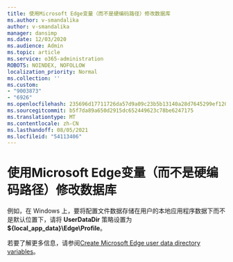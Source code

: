 ```yaml
---
title: 使用Microsoft Edge变量（而不是硬编码路径）修改数据库
ms.author: v-smandalika
author: v-smandalika
manager: dansimp
ms.date: 12/03/2020
ms.audience: Admin
ms.topic: article
ms.service: o365-administration
ROBOTS: NOINDEX, NOFOLLOW
localization_priority: Normal
ms.collection: ''
ms.custom:
- "9003873"
- "6926"
ms.openlocfilehash: 235696d17711726da57d9a09c23b5b13140a28d7645299ef120a4b2c7b395c5e
ms.sourcegitcommit: b5f7da89a650d2915dc652449623c78be6247175
ms.translationtype: MT
ms.contentlocale: zh-CN
ms.lasthandoff: 08/05/2021
ms.locfileid: "54113406"
---
```

# <a name="modify-microsoft-edge-by-using-data-directory-variables-rather-than-hardcoded-paths"></a>使用Microsoft Edge变量（而不是硬编码路径）修改数据库

例如，在 Windows 上，要将配置文件数据存储在用户的本地应用程序数据下而不是默认位置下，请将 **UserDataDir** 策略设置为 **${local_app_data}\Edge\Profile**。 

若要了解更多信息，请参阅[Create Microsoft Edge user data directory variables](https://docs.microsoft.com/deployedge/edge-learnmore-create-user-directory-vars)。